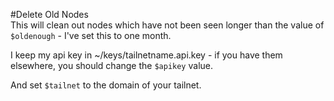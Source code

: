 #Delete Old Nodes  
This will clean out nodes which have not been seen longer than the value of `$oldenough` - I've set this to one month.

I keep my api key in ~/keys/tailnetname.api.key - if you have them elsewhere, you should change the `$apikey` value.

And set `$tailnet` to the domain of your tailnet. 